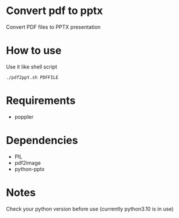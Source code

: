 # Convert pdf to pptx
Convert PDF files to PPTX presentation

# How to use
Use it like shell script

```./pdf2ppt.sh PDFFILE```

# Requirements 
* poppler

# Dependencies
* PIL
* pdf2image
* python-pptx

# Notes
Check your python version before use (currently python3.10 is in use)
